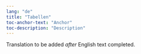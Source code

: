```yaml
---
lang: "de"
title: "Tabellen"
toc-anchor-text: "Anchor"
toc-description: "Description"
---
```

Translation to be added _after_ English text completed.
